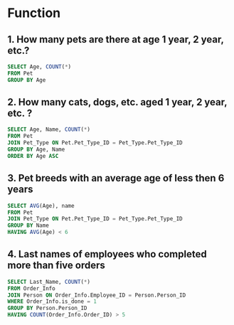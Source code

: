 # Function

## 1. How many pets are there at age 1 year, 2 year, etc.?

```sql
SELECT Age, COUNT(*)
FROM Pet
GROUP BY Age
```

## 2. How many cats, dogs, etc. aged 1 year, 2 year, etc. ?

```sql
SELECT Age, Name, COUNT(*)
FROM Pet
JOIN Pet_Type ON Pet.Pet_Type_ID = Pet_Type.Pet_Type_ID
GROUP BY Age, Name
ORDER BY Age ASC
```

## 3. Pet breeds with an average age of less then 6 years

```sql
SELECT AVG(Age), name
FROM Pet
JOIN Pet_Type ON Pet.Pet_Type_ID = Pet_Type.Pet_Type_ID
GROUP BY Name
HAVING AVG(Age) < 6
```

## 4. Last names of employees who completed more than five orders

```sql
SELECT Last_Name, COUNT(*)
FROM Order_Info
JOIN Person ON Order_Info.Employee_ID = Person.Person_ID
WHERE Order_Info.is_done = 1
GROUP BY Person.Person_ID
HAVING COUNT(Order_Info.Order_ID) > 5
```
